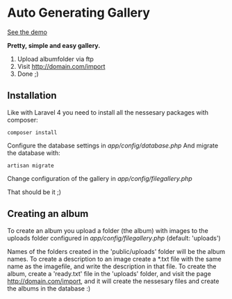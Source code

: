 Auto Generating Gallery
=======================

[See the demo](http://gallerydemo.martindilling.com)

**Pretty, simple and easy gallery.**
1. Upload albumfolder via ftp
2. Visit http://domain.com/import
3. Done ;)

## Installation

Like with Laravel 4 you need to install all the nessesary packages with composer:

    composer install

Configure the database settings in *app/config/database.php*
And migrate the database with:

    artisan migrate

Change configuration of the gallery in *app/config/filegallery.php*

That should be it ;)

## Creating an album

To create an album you upload a folder (the album) with images to the uploads
folder configured in *app/config/filegallery.php* (default: 'uploads')

Names of the folders created in the 'public/uploads' folder will be the album names.
To create a description to an image create a *.txt file with the same name as the
imagefile, and write the description in that file.
To create the album, create a 'ready.txt' file in the 'uploads' folder, and
visit the page http://domain.com/import, and it will create the nessesary files
and create the albums in the database :)

